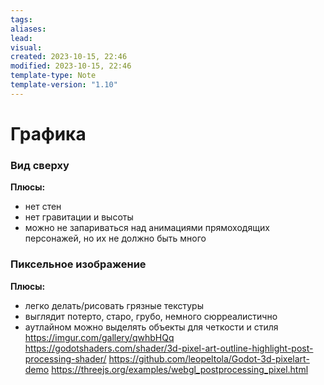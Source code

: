 ```yaml
---
tags: 
aliases: 
lead: 
visual: 
created: 2023-10-15, 22:46
modified: 2023-10-15, 22:46
template-type: Note
template-version: "1.10"
---
```


# Графика
### Вид сверху
**Плюсы:**
- нет стен
- нет гравитации и высоты
- можно не запариваться над анимациями прямоходящих персонажей, но их не должно быть много
### Пиксельное изображение
**Плюсы:**
- легко делать/рисовать грязные текстуры
- выглядит потерто, старо, грубо, немного сюрреалистично
- аутлайном можно выделять объекты для четкости и стиля
  https://imgur.com/gallery/qwhbHQq
  https://godotshaders.com/shader/3d-pixel-art-outline-highlight-post-processing-shader/
  https://github.com/leopeltola/Godot-3d-pixelart-demo
  https://threejs.org/examples/webgl_postprocessing_pixel.html


